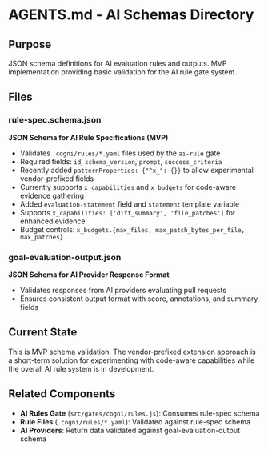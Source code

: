 # AGENTS.md - AI Schemas Directory

## Purpose
JSON schema definitions for AI evaluation rules and outputs. MVP implementation providing basic validation for the AI rule gate system.

## Files

### rule-spec.schema.json
**JSON Schema for AI Rule Specifications (MVP)**
- Validates `.cogni/rules/*.yaml` files used by the `ai-rule` gate
- Required fields: `id`, `schema_version`, `prompt`, `success_criteria`
- Recently added `patternProperties: {"^x_": {}}` to allow experimental vendor-prefixed fields
- Currently supports `x_capabilities` and `x_budgets` for code-aware evidence gathering
- Added `evaluation-statement` field and `statement` template variable
- Supports `x_capabilities: ['diff_summary', 'file_patches']` for enhanced evidence
- Budget controls: `x_budgets.{max_files, max_patch_bytes_per_file, max_patches}`

### goal-evaluation-output.json
**JSON Schema for AI Provider Response Format**
- Validates responses from AI providers evaluating pull requests
- Ensures consistent output format with score, annotations, and summary fields

## Current State
This is MVP schema validation. The vendor-prefixed extension approach is a short-term solution for experimenting with code-aware capabilities while the overall AI rule system is in development.

## Related Components
- **AI Rules Gate** (`src/gates/cogni/rules.js`): Consumes rule-spec schema
- **Rule Files** (`.cogni/rules/*.yaml`): Validated against rule-spec schema  
- **AI Providers**: Return data validated against goal-evaluation-output schema